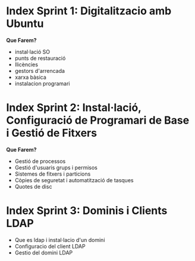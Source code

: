 # Index Sprint 1: Digitalitzacio amb Ubuntu

**Que Farem?**

- instal·lació SO
- punts de restauració
- llicències
- gestors d'arrencada
- xarxa bàsica
- instalacion programari


# Index Sprint 2: Instal·lació, Configuració de Programari de Base i Gestió de Fitxers

**Que Farem?**

- Gestió de processos
- Gestió d'usuaris grups i permisos
- Sistemes de fitxers i particions
- Còpies de seguretat i automatització de tasques
- Quotes de disc


# Index Sprint 3: Dominis i Clients LDAP

- Que es ldap i instal·lacio d'un domini
- Configuracio del client LDAP
- Gestio del domini LDAP
